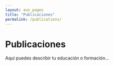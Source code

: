 ```yaml
---
layout: aux_pages
title: "Publicaciones"
permalink: /publications/
---
```


# Publicaciones

Aquí puedes describir tu educación o formación...
